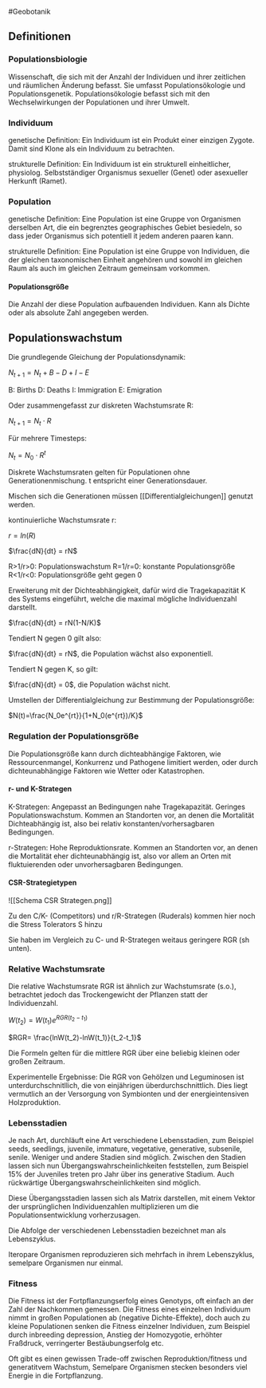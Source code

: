 #Geobotanik

## Definitionen

### Populationsbiologie

Wissenschaft, die sich mit der Anzahl der Individuen und ihrer zeitlichen und räumlichen Änderung befasst. Sie umfasst Populationsökologie und Populationsgenetik. Populationsökologie befasst sich mit den Wechselwirkungen der Populationen und ihrer Umwelt.

### Individuum

genetische Definition: Ein Individuum ist ein Produkt einer einzigen Zygote. Damit sind Klone als ein Individuum zu betrachten.

strukturelle Definition: Ein Individuum ist ein strukturell einheitlicher, physiolog. Selbstständiger Organismus sexueller (Genet) oder asexueller Herkunft (Ramet).

### Population

genetische Definition: Eine Population ist eine Gruppe von Organismen derselben Art, die ein begrenztes geographisches Gebiet besiedeln, so dass jeder Organismus sich potentiell it jedem anderen paaren kann.

strukturelle Definition: Eine Population ist eine Gruppe von Individuen, die der gleichen taxonomischen Einheit angehören und sowohl im gleichen Raum als auch im gleichen Zeitraum gemeinsam vorkommen.

#### Populationsgröße

Die Anzahl der diese Population aufbauenden Individuen. Kann als Dichte oder als absolute Zahl angegeben werden.

## Populationswachstum

Die grundlegende Gleichung der Populationsdynamik:

$N_{t+1}=N_t+B-D+I-E$

B: Births
D: Deaths
I: Immigration
E: Emigration

Oder zusammengefasst zur diskreten Wachstumsrate R:

$N_{t+1}=N_t\cdot R$
 
 Für mehrere Timesteps:

$N_{t}=N_0\cdot R^t$

Diskrete Wachstumsraten gelten für Populationen ohne Generationenmischung. t entspricht einer Generationsdauer.

Mischen sich die Generationen müssen [[Differentialgleichungen]] genutzt werden.

kontinuierliche Wachstumsrate r:

$r=ln(R)$

$\frac{dN}{dt} = rN$

R>1/r>0: Populationswachstum
R=1/r=0: konstante Populationsgröße
R<1/r<0: Populationsgröße geht gegen 0

Erweiterung mit der Dichteabhängigkeit, dafür wird die Tragekapazität K des Systems eingeführt, welche die maximal mögliche Individuenzahl darstellt.

$\frac{dN}{dt} = rN(1-N/K)$

Tendiert N gegen 0 gilt also:

$\frac{dN}{dt} = rN$, die Population wächst also exponentiell.

Tendiert N gegen K, so gilt: 

$\frac{dN}{dt} = 0$, die Population wächst nicht.

Umstellen der Differentialgleichung zur Bestimmung der Populationsgröße:

$N(t)=\frac{N_0e^{rt}}{1+N_0(e^{rt})/K}$

### Regulation der Populationsgröße

Die Populationsgröße kann durch dichteabhängige Faktoren, wie Ressourcenmangel, Konkurrenz und Pathogene limitiert werden, oder durch dichteunabhängige Faktoren wie Wetter oder Katastrophen.

#### r- und K-Strategen

K-Strategen: Angepasst an Bedingungen nahe Tragekapazität. Geringes Populationswachstum. Kommen an Standorten vor, an denen die Mortalität Dichteabhängig ist, also bei relativ konstanten/vorhersagbaren Bedingungen.

r-Strategen: Hohe Reproduktionsrate. Kommen an Standorten vor, an denen die Mortalität eher dichteunabhängig ist, also vor allem an Orten mit fluktuierenden oder unvorhersagbaren Bedingungen.

#### CSR-Strategietypen

![[Schema CSR Strategen.png]]

Zu den C/K- (Competitors) und r/R-Strategen (Ruderals) kommen hier noch die Stress Tolerators S hinzu

Sie haben im Vergleich zu C- und R-Strategen weitaus geringere RGR (sh unten).

### Relative Wachstumsrate

Die relative Wachstumsrate RGR ist ähnlich zur Wachstumsrate (s.o.), betrachtet jedoch das Trockengewicht der Pflanzen statt der Individuenzahl.

$W(t_2)=W(t_1)e^{RGR(t_2-t_1)}$

$RGR= \frac{lnW(t_2)-lnW(t_1)}{t_2-t_1}$

Die Formeln gelten für die mittlere RGR über eine beliebig kleinen oder großen Zeitraum.

Experimentelle Ergebnisse: Die RGR von Gehölzen und Leguminosen ist unterdurchschnitllich, die von einjährigen überdurchschnittlich. Dies liegt vermutlich an der Versorgung von Symbionten und der energieintensiven Holzproduktion.

### Lebensstadien

Je nach Art, durchläuft eine Art verschiedene Lebensstadien, zum Beispiel seeds, seedlings, juvenile, immature, vegetative, generative, subsenile, senile. Weniger und andere Stadien sind möglich. Zwischen den Stadien lassen sich nun Übergangswahrscheinlichkeiten feststellen, zum Beispiel 15% der Juveniles treten pro Jahr über ins generative Stadium. Auch rückwärtige Übergangswahrscheinlichkeiten sind möglich.

Diese Übergangsstadien lassen sich als Matrix darstellen, mit einem Vektor der ursprünglichen Individuenzahlen multiplizieren um die Populationsentwicklung vorherzusagen.

Die Abfolge der verschiedenen Lebensstadien bezeichnet man als Lebenszyklus.

Iteropare Organismen reproduzieren sich mehrfach in ihrem Lebenszyklus, semelpare Organismen nur einmal.

### Fitness

Die Fitness ist der Fortpflanzungserfolg eines Genotyps, oft einfach an der Zahl der Nachkommen gemessen. Die Fitness eines einzelnen Individuum nimmt in großen Populationen ab (negative Dichte-Effekte), doch auch zu kleine Populationen senken die Fitness einzelner Individuen, zum Beispiel durch inbreeding depression, Anstieg der Homozygotie, erhöhter Fraßdruck, verringerter Bestäubungserfolg etc.

Oft gibt es einen gewissen Trade-off zwischen Reproduktion/fitness und generatitvem Wachstum, Semelpare Organismen stecken besonders viel Energie in die Fortpflanzung.